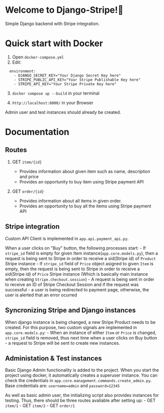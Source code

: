 # Welcome to Django-Stripe!👋

Simple Django backend with Stripe integration.

# Quick start with Docker

1) Open `docker-compose.yml`
2) Edit:
  ```
    environment:
      - DJANGO_SECRET_KEY="Your Django Secret Key here" 
      - STRIPE_PUBLIC_API_KEY="Your Stripe Publishable Key here"
      - STRIPE_API_KEY="Your Stripe Private Key here"
  ```
   
3) `docker compose up --build` in your terminal

4) `http://localhost:8000/` in your Browser

Admin user and test instances should already be created. 


# Documentation

## Routes 

1) GET `item/{id}` 
    - Provides information about given item such as name, description and price
    - Provides an opportunity to buy item using Stripe payment API

2) GET `order/{id}`
    - Provides information about all items in given order.
    - Provides an opportunity to buy all the items using Stripe payment API

## Stripe integration 

Custom API Client is implemented in `app.api.payment_api.py`.

When a user clicks on "Buy" button, the following processes start:
    - If `stripe_id` field is empty for given Item instance(`app.core.models.py`), then a request is being sent to Stripe in order to receive a sid(Stripe id) of `Product` Stripe instance 
    - If `stripe_id` field of `Price` object asigned to given `Item` is empty, then the request is being sent to Stripe in order to receive a sid(Stripe id) of `Price` Stripe instance (Which is basically main instance when creating `Stripe.checkout.session`)
    - A request is being sent in order to receive an ID of Stripe Checkout Session and if the request was successful - a user is being redirected to payment page, otherwise, the user is alerted that an error ocurred 

## Syncronizing Stripe and Django instances 

When django instance is being changed, a new Stripe Product needs to be created. For this purpose, two custom signals are implemented in `app.core.models.py`:
    - When an instance of either `Item` or `Price` is changed, `stripe_id` field is removed, thus next time when a user clicks on Buy button - a request to Stripe will be sent to create new instances.


## Administation & Test instances 

Basic Django Admin functionality is added to the project. When you start the project using docker, it automatically creates a superuser instance. You can check the credentials in `app.core.management.commands.create_admin.py`. Base credentials are: `username=admin` and `password=12345`

As well as basic admin user, the initializing script also provides instances for testing. Thus, there should be three routes avaliable after setting up:
	- GET `item/1`
	- GET `item/2`
	- GET `order/1`






